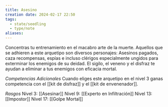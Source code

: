 ```yaml
---
title: Asesino
creation date: 2024-02-17 22:50
tags:
  - state/seedling
  - type/note
aliases:
---
```

Concentras tu entrenamiento en el macabro arte de la muerte. Aquellos que se adhieren a este
arquetipo son diversos personajes: Asesinos pagados, caza recompensas, espías e incluso clérigos especialmente ungidos para exterminar los enemigos de su deidad. El sigilo, el veneno y el disfraz te ayudan a eliminar a tus enemigos con eficacia mortal.

*Competencias Adicionales*
Cuando eliges este arquetipo en el nivel 3 ganas competencia con el [[kit de disfraz]] y el [[kit de envenenador]].


*Rasgos*
Nivel 3: [[Asesinar]]
Nivel 9: [[Experto en Infiltración]]
Nivel 13: [[Impostor]]
Nivel 17: [[Golpe Mortal]]